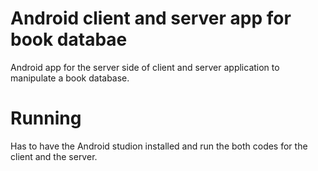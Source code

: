 # Android client and server app for book databae
Android app for the server side of client and server application to manipulate a book database.

# Running
Has to have the Android studion installed and run the both codes for the client and the server.
